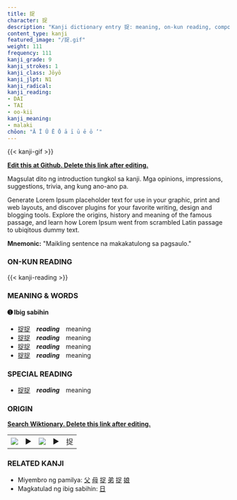 ```yaml
---
title: 捉
character: 捉
description: "Kanji dictionary entry 捉: meaning, on-kun reading, compounds, origin, related kanji"
content_type: kanji
featured_image: "/捉.gif"
weight: 111
frequency: 111
kanji_grade: 9
kanji_strokes: 1
kanji_class: Jōyō
kanji_jlpt: N1
kanji_radical: 
kanji_reading: 
- DAI
- TAI
- oo-kii
kanji_meaning:
- malaki
chōon: "Ā Ī Ū Ē Ō ā ī ū ē ō ’"
---
```

[//]: # (Don't edit the line below. Kanji animated GIF code is automatically generated.)
{{< kanji-gif >}}

[//]: # (Edit below this line.)

**[Edit this at Github. Delete this link after editing.](https://github.com/tim0g/tim/tree/main/content/kanji/捉/index.md)**

Magsulat dito ng introduction tungkol sa kanji. Mga opinions, impressions, suggestions, trivia, ang kung ano-ano pa.

Generate Lorem Ipsum placeholder text for use in your graphic, print and web layouts, and discover plugins for your favorite writing, design and blogging tools. Explore the origins, history and meaning of the famous passage, and learn how Lorem Ipsum went from scrambled Latin passage to ubiqitous dummy text.
 
**Mnemonic:** "Maikling sentence na makakatulong sa pagsaulo."

### ON-KUN READING

[//]: # (Don't edit the line below. ON-KUN READING code is automatically generated.)
{{< kanji-reading >}}

### MEANING & WORDS

#### ➊ **Ibig sabihin**
  - [捉](../捉)[捉](../捉)　***reading***　meaning
  - [捉](../捉)[捉](../捉)　***reading***　meaning
  - [捉](../捉)[捉](../捉)　***reading***　meaning
  - [捉](../捉)[捉](../捉)　***reading***　meaning

### SPECIAL READING
  - [捉](../捉)[捉](../捉)　***reading***　meaning

### ORIGIN

**[Search Wiktionary. Delete this link after editing.](https://wiktionary.org/wiki/捉)**
<table class="kanji-table"><tr><td>
<img src="60px-捉-bronze.svg.png">
</td><td>▶</td><td>
<img src="60px-捉-oracle.svg.png">
</td><td>▶</td>
<td class="kanji-origin">捉</td>
</tr></table>

### RELATED KANJI
- Miyembro ng pamilya: [父](../父) [母](../母) [捉](../捉) [弟](../弟) [捉](../捉) [娘](../娘)
- Magkatulad ng ibig sabihin: [日](../日)
